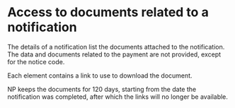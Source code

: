 # Access to documents related to a notification

The details of a notification list the documents attached to the notification. The data and documents related to the payment are not provided, except for the notice code.

Each element contains a link to use to download the document.

NP keeps the documents for 120 days, starting from the date the notification was completed, after which the links will no longer be available.